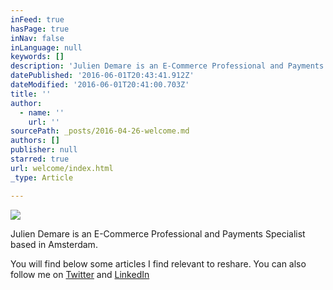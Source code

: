 ```yaml
---
inFeed: true
hasPage: true
inNav: false
inLanguage: null
keywords: []
description: 'Julien Demare is an E-Commerce Professional and Payments Specialist based in Amsterdam. '
datePublished: '2016-06-01T20:43:41.912Z'
dateModified: '2016-06-01T20:41:00.703Z'
title: ''
author:
  - name: ''
    url: ''
sourcePath: _posts/2016-04-26-welcome.md
authors: []
publisher: null
starred: true
url: welcome/index.html
_type: Article

---
```

![](https://the-grid-user-content.s3-us-west-2.amazonaws.com/475ba8b6-7503-412b-bcdf-0a258e74140d.jpg)

Julien Demare is an E-Commerce Professional and Payments Specialist based in Amsterdam. 

You will find below some articles I find relevant to reshare. You can also follow me on [Twitter][0] and [LinkedIn][1]

[0]: https://twitter.com/juliendemare
[1]: https://www.linkedin.com/in/juliendemare